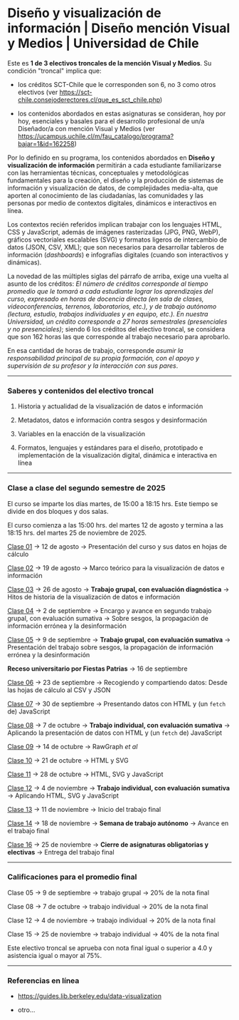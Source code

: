 # Diseño y visualización de información | Diseño mención Visual y Medios | Universidad de Chile

Este es **1 de 3 electivos troncales de la mención Visual y Medios**. Su condición "troncal" implica que: 

- los créditos SCT-Chile que le corresponden son 6, no 3 como otros electivos (ver https://sct-chile.consejoderectores.cl/que_es_sct_chile.php) 

- los contenidos abordados en estas asignaturas se consideran, hoy por hoy, esenciales y basales para el desarrollo profesional de un/a Diseñador/a con mención Visual y Medios (ver https://ucampus.uchile.cl/m/fau_catalogo/programa?bajar=1&id=162258)

Por lo definido en su programa, los contenidos abordados en **Diseño y visualización de información** permitirán a cada estudiante familiarizarse con las herramientas técnicas, conceptuales y metodológicas fundamentales para la creación, el diseño y la producción de sistemas de información y visualización de datos, de complejidades media-alta, que aporten al conocimiento de las ciudadanías, las comunidades y las personas por medio de contextos digitales, dinámicos e interactivos en línea.

Los contextos recién referidos implican trabajar con los lenguajes HTML, CSS y JavaScript, además de imágenes rasterizadas (JPG, PNG, WebP), gráficos vectoriales escalables (SVG) y formatos ligeros de intercambio de datos (JSON, CSV, XML); que son necesarios para desarrollar tableros de información (*dashboards*) e infografías digitales (cuando son interactivos y dinámicas).

La novedad de las múltiples siglas del párrafo de arriba, exige una vuelta al asunto de los créditos: *El número de créditos corresponde al tiempo promedio que le tomará a cada estudiante lograr los aprendizajes del curso, expresado en horas de docencia directa (en sala de clases, videoconferencias, terrenos, laboratorios, etc.), y de trabajo autónomo (lectura, estudio, trabajos individuales y en equipo, etc.). En nuestra Universidad, un crédito corresponde a 27 horas semestrales (presenciales y no presenciales)*; siendo 6 los créditos del electivo troncal, se considera que son 162 horas las que corresponde al trabajo necesario para aprobarlo.

En esa cantidad de horas de trabajo, corresponde *asumir la responsabilidad principal de su propia formación, con el apoyo y supervisión de su profesor y la interacción con sus pares*. 

- - - - - - -

### Saberes y contenidos del electivo troncal

1. Historia y actualidad de la visualización de datos e información

2. Metadatos, datos e información contra sesgos y desinformación

3. Variables en la enacción de la visualización

4. Formatos, lenguajes y estándares para el diseño, prototipado e implementación de la visualización digital, dinámica e interactiva en línea

- - - - - - -

### Clase a clase del segundo semestre de 2025

El curso se imparte los días martes, de 15:00 a 18:15 hrs. Este tiempo se divide en dos bloques y dos salas.

El curso comienza a las 15:00 hrs. del martes 12 de agosto y termina a las 18:15 hrs. del martes 25 de noviembre de 2025.

[Clase 01](https://github.com/profesorfaco/troncal/tree/main/clase-01) → 12 de agosto → Presentación del curso y sus datos en hojas de cálculo

[Clase 02](https://github.com/profesorfaco/troncal/tree/main/clase-02) → 19 de agosto → Marco teórico para la visualización de datos e información

[Clase 03](https://github.com/profesorfaco/troncal/tree/main/clase-03) → 26 de agosto → **Trabajo grupal, con evaluación diagnóstica** → Hitos de historia de la visualización de datos e información  

[Clase 04](https://github.com/profesorfaco/troncal/tree/main/clase-04) → 2 de septiembre → Encargo y avance en segundo trabajo grupal, con evaluación sumativa → Sobre sesgos, la propagación de información errónea y la desinformación

[Clase 05](https://github.com/profesorfaco/troncal/tree/main/clase-05) → 9 de septiembre → **Trabajo grupal, con evaluación sumativa** → Presentación del trabajo sobre sesgos, la propagación de información errónea y la desinformación

**Receso universitario por Fiestas Patrias** → 16 de septiembre 

[Clase 06](https://github.com/profesorfaco/troncal/tree/main/clase-06) → 23 de septiembre → Recogiendo y compartiendo datos: Desde las hojas de cálculo al CSV y JSON

[Clase 07](https://github.com/profesorfaco/troncal/tree/main/clase-07) → 30 de septiembre → Presentando datos con HTML y (un `fetch` de) JavaScript

[Clase 08](https://github.com/profesorfaco/troncal/tree/main/clase-08) → 7 de octubre → **Trabajo individual, con evaluación sumativa** → Aplicando la presentación de datos con HTML y (un `fetch` de) JavaScript

[Clase 09](https://github.com/profesorfaco/troncal/tree/main/clase-09) → 14 de octubre → RawGraph *et al*

[Clase 10](https://github.com/profesorfaco/troncal/tree/main/clase-10) → 21 de octubre → HTML y SVG

[Clase 11](https://github.com/profesorfaco/troncal/tree/main/clase-11) → 28 de octubre → HTML, SVG y JavaScript

[Clase 12](https://github.com/profesorfaco/troncal/tree/main/clase-12) → 4 de noviembre → **Trabajo individual, con evaluación sumativa** → Aplicando HTML, SVG y JavaScript

[Clase 13](https://github.com/profesorfaco/troncal/tree/main/clase-13) → 11 de noviembre → Inicio del trabajo final

[Clase 14](https://github.com/profesorfaco/troncal/tree/main/clase-14) → 18 de noviembre → **Semana de trabajo autónomo** → Avance en el trabajo final

[Clase 16](https://github.com/profesorfaco/troncal/tree/main/clase-15) → 25 de noviembre → **Cierre de asignaturas obligatorias y electivas** → Entrega del trabajo final

- - - - 

### Calificaciones para el promedio final

Clase 05 → 9 de septiembre → trabajo grupal → 20% de la nota final

Clase 08 → 7 de octubre → trabajo individual → 20% de la nota final

Clase 12 → 4 de noviembre → trabajo individual → 20% de la nota final

Clase 15 → 25 de noviembre → trabajo individual → 40% de la nota final

Este electivo troncal se aprueba con nota final igual o superior a 4.0 y asistencia igual o mayor al 75%.

- - - - 

### Referencias en línea

- https://guides.lib.berkeley.edu/data-visualization

- otro…
